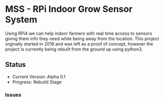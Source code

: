 # MSS - RPi Indoor Grow Sensor System
Using RPi4 we can help indoor farmers with real time access to sensors giving them info they need while being away from the location.
This project orginally started in 2019 and was left as a proof of concept, however the project is currently being rebuilt from the ground up using python3.

## Status
- Current Version: Alpha 0.1
- Progress: Rebuild Stage

### Issues
